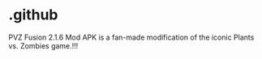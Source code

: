 # .github
PVZ Fusion 2.1.6 Mod APK is a fan-made modification of the iconic Plants vs. Zombies game.!!!
